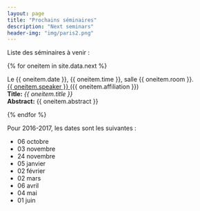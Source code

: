 ```yaml
---
layout: page
title: "Prochains séminaires"
description: "Next seminars"
header-img: "img/paris2.png"
---
```


Liste des séminaires à venir :


{% for oneitem in site.data.next %}
<p>
  Le {{ oneitem.date }}, {{ oneitem.time }}, salle {{ oneitem.room }}.<br/>
  <a href="{{ oneitem.url }}"> {{ oneitem.speaker }} </a> ({{ oneitem.affiliation }})<br/>
  <b>Title:</b> <i>{{ oneitem.title }}</i><br/>
  <b>Abstract:</b> {{ oneitem.abstract }}
  </p>
{% endfor %}


Pour 2016-2017, les dates sont les suivantes :

- 06 octobre
- 03 novembre
- 24 novembre
- 05 janvier
- 02 février
- 02 mars
- 06 avril
- 04 mai
- 01 juin
